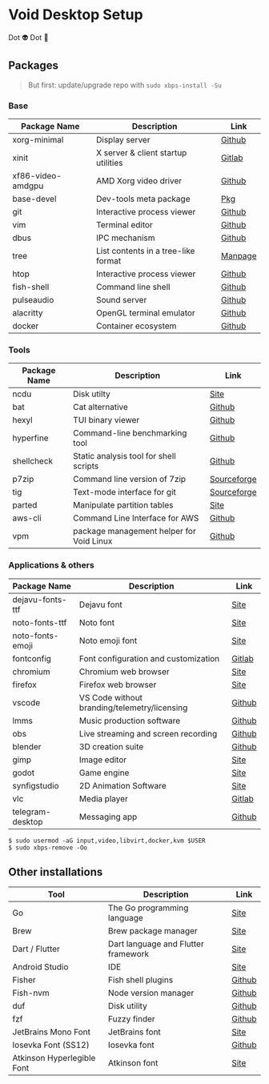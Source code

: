 # Void Desktop Setup

Dot 👽 Dot 🦎

## Packages

> But first: update/upgrade repo with `sudo xbps-install -Su`

### Base

| Package Name | Description | Link   |
|--------------|-------------|--------|
| xorg-minimal | Display server                      | [Github](https://github.com/freedesktop/xorg-xserver) |
| xinit        | X server & client startup utilities | [Gitlab](https://gitlab.freedesktop.org/xorg/app/xinit) |
| xf86-video-amdgpu | AMD Xorg video driver          | [Github](https://github.com/freedesktop/xorg-xf86-video-amdgpu) |
| base-devel   | Dev-tools meta package              | [Pkg](https://github.com/void-linux/void-packages/blob/master/srcpkgs/base-devel/template) |
| git          | Interactive process viewer          | [Github](https://github.com/git/git) |
| vim          | Terminal editor                     | [Github](https://github.com/vim/vim) |
| dbus         | IPC mechanism                       | [Github](https://github.com/freedesktop/dbus) |
| tree         | List contents in a tree-like format | [Manpage](https://linux.die.net/man/1/tree) |
| htop         | Interactive process viewer          | [Github](https://github.com/htop-dev/htop) |
| fish-shell   | Command line shell                  | [Github](https://github.com/fish-shell/fish-shell) |
| pulseaudio   | Sound server                        | [Github](https://github.com/pulseaudio/pulseaudio) |
| alacritty    | OpenGL terminal emulator            | [Github](https://github.com/alacritty/alacritty) |
| docker       | Container ecosystem                 | [Github](https://github.com/moby/moby) |

### Tools

| Package Name | Description | Link   |
|--------------|-------------|--------|
| ncdu | Disk utilty | [Site](https://dev.yorhel.nl/ncdu) |
| bat | Cat alternative | [Github](https://github.com/sharkdp/bat) |
| hexyl | TUI binary viewer | [Github](https://github.com/sharkdp/hexyl) |
| hyperfine | Command-line benchmarking tool | [Github](https://github.com/sharkdp/hyperfine) |
| shellcheck | Static analysis tool for shell scripts | [Github](https://github.com/koalaman/shellcheck) |
| p7zip | Command line version of 7zip | [Sourceforge](https://sourceforge.net/projects/p7zip/) |
| tig | Text-mode interface for git | [Sourceforge](https://github.com/jonas/tig) |
| parted | Manipulate partition tables | [Site](https://savannah.gnu.org/git/?group=parted) |
| aws-cli | Command Line Interface for AWS | [Github](https://github.com/aws/aws-cli) |
| vpm | package management helper for Void Linux | [Github](https://github.com/netzverweigerer/vpm) |

### Applications & others

| Package Name | Description | Link   |
|--------------|-------------|--------|
| dejavu-fonts-ttf | Dejavu font | [Site](https://dejavu-fonts.github.io/) |
| noto-fonts-ttf   | Noto font | [Site](https://www.google.com/get/noto/) |
| noto-fonts-emoji | Noto emoji font | [Site](https://www.google.com/get/noto/) |
| fontconfig       | Font configuration and customization | [Gitlab](https://gitlab.freedesktop.org/fontconfig/fontconfig) |
| chromium | Chromium web browser | [Site](https://www.chromium.org/Home) |
| firefox | Firefox web browser | [Site](https://www.mozilla.org/en-US/firefox/new/) |
| vscode | VS Code without branding/telemetry/licensing | [Github](https://github.com/VSCodium/vscodium) |
| lmms | Music production software | [Github](https://github.com/LMMS/lmms) |
| obs | Live streaming and screen recording | [Github](https://github.com/obsproject/obs-studio) |
| blender | 3D creation suite | [Github](https://github.com/blender/blender) |
| gimp | Image editor | [Site](https://www.gimp.org/) |
| godot | Game engine | [Site](https://godotengine.org/) |
| synfigstudio | 2D Animation Software | [Site](https://www.synfig.org/) |
| vlc | Media player | [Gitlab](https://code.videolan.org/videolan/vlc) |
| telegram-desktop | Messaging app | [Github](https://github.com/telegramdesktop/tdesktop) |

```console
$ sudo usermod -aG input,video,libvirt,docker,kvm $USER
$ sudo xbps-remove -Oo
```
## Other installations

| Tool                       | Description | Link   |
|----------------------------|-------------|--------|
| Go                         | The Go programming language | [Site](https://golang.org/dl/) |
| Brew                       | Brew package manager | [Site](https://brew.sh/) |
| Dart / Flutter             | Dart language and Flutter framework | [Site](https://flutter.dev/docs/get-started/install/linux) |
| Android Studio             | IDE | [Site](https://developer.android.com/studio) |
| Fisher                     | Fish shell plugins | [Github](https://github.com/jorgebucaran/fisher) |
| Fish-nvm                   | Node version manager | [Github](https://github.com/jorgebucaran/fish-nvm) |
| duf                        | Disk utility | [Github](https://github.com/muesli/duf) |
| fzf                        | Fuzzy finder | [Github](https://github.com/junegunn/fzf) |
| JetBrains Mono Font        | JetBrains font| [Site](https://www.jetbrains.com/lp/mono/) |
| Iosevka Font (SS12)        | Iosevka font | [Github](https://github.com/be5invis/Iosevka/releases) |
| Atkinson Hyperlegible Font | Atkinson font | [Site](https://fontesk.com/atkinson-hyperlegible-font/) |